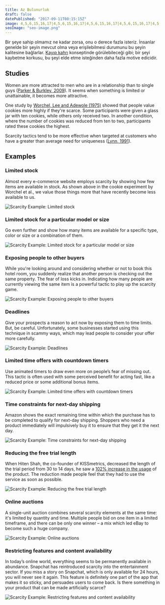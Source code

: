 ```yaml
---
title: Az Bulunurluk
draft: false
datePublished: "2017-09-11T08:15:15Z"
image: 4,5,6,15,16,17|4,5,6,15,16,17|4,5,6,15,16,17|4,5,6,15,16,17|4,5,6,15,16,17|4,5,6,15,16,17|4,5,6,15,16,17|4,5,6,15,16,17|4,5,6,15,16,17|4,5,6,15,16,17|4,5,6,15,16,17|4,5,6,15,16,17|4,5,6,15,16,17|4,5,6,15,16,17|4,5,6,15,16,17|4,5,6,7,8,9,10,11,12,13,14,15,16,17|4,5,6,15,16,17|4,5,6,7,8,9,10,11,12,13,14,15,16,17|4,5,6,7,8,9,10,11,12,13,14,15,16,17|5,6,7,8,9,10,11,12,13,14,15,16
seoImage: "seo-image.png"
---
```


Bir şeye sahip olmamız ne kadar zorsa, onu o derece fazla isteriz. İnsanlar genelde bir şeyin mevcut olma veya erişilebilmesi durumunu bu şeyin kalitesine bağlarlar. [Kayıp kahrı](/kayip-kahri/) konseptinde görülebileceği gibi; bir şeyi kaybetme korkusu, bu şeyi elde etme isteğinden daha fazla motive edicidir.


## Studies

Women are more attracted to men who are in a relationship than to single guys ([Parker & Burkley, 2009](http://www.sciencedirect.com/science/article/pii/S0022103109001048?via=ihub)). It seems when something is limited or unattainable, it becomes more attractive.

One study by [Worchel, Lee and Adewole (1975)](http://psycnet.apa.org/record/1976-03817-001) showed that people value cookies more highly if they're scarce. Some participants were given a glass jar with ten cookies, while others only received two. In another condition, where the number of cookies was reduced from ten to two, participants rated these cookies the highest.

Scarcity tactics tend to be more effective when targeted at customers who have a greater than average need for uniqueness ([Lynn, 1991](http://scholarship.sha.cornell.edu/cgi/viewcontent.cgi?article=1181&context=articles)).


## Examples


### Limited stock
Almost every e-commerce website employs scarcity by showing how few items are available in stock. As shown above in the cookie experiment by Worchel et al., we value those things more that have recently become less available to us.

![Scarcity Example: Limited stock](01-quantity-countdown.png)


### Limited stock for a particular model or size
Go even further and show how many items are available for a specific type, color or size or a combination of them.

![Scarcity Example: Limited stock for a particular model or size](02-limited-stock-model.png)


### Exposing people to other buyers
While you're looking around and considering whether or not to book this hotel room, you suddenly realize that another person is checking out the same property. The fear of loss kicks in. Indicating how many people are currently viewing the same item is a powerful tactic to play up the scarcity game.

![Scarcity Example: Exposing people to other buyers](03-real-time-user-count.png)


### Deadlines
Give your prospects a reason to act now by exposing them to time limits. But, be careful. Unfortunately, some businesses started using this technique in scammy ways, which may lead people to consider your offer more carefully.

![Scarcity Example: Deadlines](04-deadlines.png)


### Limited time offers with countdown timers
Use animated timers to draw even more on people’s fear of missing out. This tactic is often used with some perceived benefit for acting fast, like a reduced price or some additional bonus items.

![Scarcity Example: Limited time offers with countdown timers](05-limited-time-countdown.png)


### Time constraints for next-day shipping
Amazon shows the exact remaining time within which the purchase has to be completed to qualify for next-day shipping. Shoppers who need a product immediately will impulsively buy it to ensure that they get it the next day.

![Scarcity Example: Time constraints for next-day shipping](06-next-day-shipping.png)


### Reducing the free trial length
When Hiten Shah, the co-founder of KISSmetrics, decreased the length of the trial period from 30 to 14 days, he saw a [102% increase in the usage](https://www.quicksprout.com/2013/01/14/11-obvious-ab-tests-you-should-try/) of the product. The reduction made people feel that they had to use the service as soon as possible.

![Scarcity Example: Reducing the free trial length](07-reducing-trial-period.png)


### Online auctions
A single-unit auction combines several scarcity elements at the same time: it's limited by quantity and time. Multiple people bid on one item in a limited timeframe, and there can be only one winner – a mix which led eBay to become such a huge company.

![Scarcity Example: Online auctions](08-online-auctions.png)


### Restricting features and content availability
In today’s online world, everything seems to be permanently available in abundance. Snapchat has reintroduced scarcity into the entertainment sector. If you miss a story on Snapchat, which is only available for 24 hours, you will never see it again. This feature is definitely one part of the app that makes it so sticky, and persuades users to come back. Is there something in your product that can be made artificially scarce?

![Scarcity Example: Restricting features and content availability](09-limiting-feature-availability.png)
